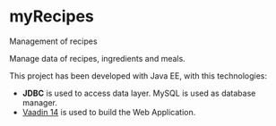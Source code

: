 # myRecipes
Management of recipes

Manage data of recipes, ingredients and meals.

This project has been developed with Java EE, with this technologies:

* **JDBC** is used to access data layer. MySQL is used as database manager.
* [Vaadin 14](https://vaadin.com/) is used to build the Web Application.
